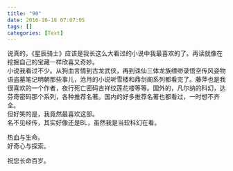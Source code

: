 ```yaml
---
title: "90"
date: 2016-10-18 07:07:05
tags: []
categories: [Text]
---
```


<p>说真的，《星辰骑士》应该是我长这么大看过的小说中我最喜欢的了。再读就像在挖掘自己的宝藏一样欣喜又奇妙。<br />小说我看过不少。从狗血言情到古龙武侠，再到诛仙三体龙族缥缈录悟空传风姿物语盗墓笔记明朝那些事儿，沧月的小说听雪楼和鼎剑阁系列都看完了。藤萍也是我很喜欢的一个作者，夜行死亡密码吉祥纹莲花楼等等。国外的，凡尔纳的科幻，达芬奇密码那个系列，各种推荐名著。国内的好多推荐名著也都看过，一时想不齐全。<br />但好笑的是，我竟然最喜欢这部。<br />名不见经传，其实好像还是BL，虽然我是当软科幻在看。</p> 
<p>热血与生命。<br />好奇心与探索。</p> 
<p>祝您长命百岁。</p>